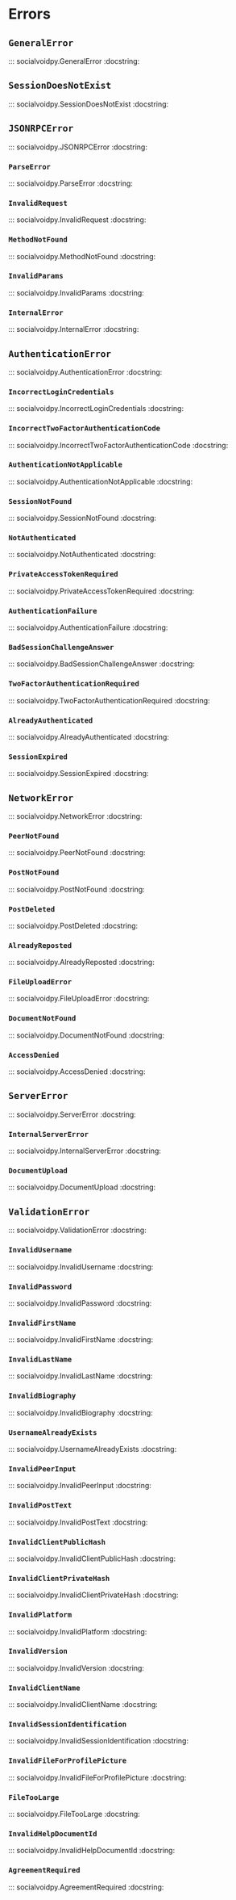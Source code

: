 # Errors

## `GeneralError`

::: socialvoidpy.GeneralError
    :docstring:

## `SessionDoesNotExist`

::: socialvoidpy.SessionDoesNotExist
    :docstring:

## `JSONRPCError`

::: socialvoidpy.JSONRPCError
    :docstring:

### `ParseError`

::: socialvoidpy.ParseError
    :docstring:

### `InvalidRequest`

::: socialvoidpy.InvalidRequest
    :docstring:

### `MethodNotFound`

::: socialvoidpy.MethodNotFound
    :docstring:

### `InvalidParams`

::: socialvoidpy.InvalidParams
    :docstring:

### `InternalError`

::: socialvoidpy.InternalError
    :docstring:

## `AuthenticationError`

::: socialvoidpy.AuthenticationError
    :docstring:

### `IncorrectLoginCredentials`

::: socialvoidpy.IncorrectLoginCredentials
    :docstring:

### `IncorrectTwoFactorAuthenticationCode`

::: socialvoidpy.IncorrectTwoFactorAuthenticationCode
    :docstring:

### `AuthenticationNotApplicable`

::: socialvoidpy.AuthenticationNotApplicable
    :docstring:

### `SessionNotFound`

::: socialvoidpy.SessionNotFound
    :docstring:

### `NotAuthenticated`

::: socialvoidpy.NotAuthenticated
    :docstring:

### `PrivateAccessTokenRequired`

::: socialvoidpy.PrivateAccessTokenRequired
    :docstring:

### `AuthenticationFailure`

::: socialvoidpy.AuthenticationFailure
    :docstring:

### `BadSessionChallengeAnswer`

::: socialvoidpy.BadSessionChallengeAnswer
    :docstring:

### `TwoFactorAuthenticationRequired`

::: socialvoidpy.TwoFactorAuthenticationRequired
    :docstring:

### `AlreadyAuthenticated`

::: socialvoidpy.AlreadyAuthenticated
    :docstring:

### `SessionExpired`

::: socialvoidpy.SessionExpired
    :docstring:

## `NetworkError`

::: socialvoidpy.NetworkError
    :docstring:

### `PeerNotFound`

::: socialvoidpy.PeerNotFound
    :docstring:

### `PostNotFound`

::: socialvoidpy.PostNotFound
    :docstring:

### `PostDeleted`

::: socialvoidpy.PostDeleted
    :docstring:

### `AlreadyReposted`

::: socialvoidpy.AlreadyReposted
    :docstring:

### `FileUploadError`

::: socialvoidpy.FileUploadError
    :docstring:

### `DocumentNotFound`

::: socialvoidpy.DocumentNotFound
    :docstring:

### `AccessDenied`

::: socialvoidpy.AccessDenied
    :docstring:

## `ServerError`

::: socialvoidpy.ServerError
    :docstring:

### `InternalServerError`

::: socialvoidpy.InternalServerError
    :docstring:

### `DocumentUpload`

::: socialvoidpy.DocumentUpload
    :docstring:

## `ValidationError`

::: socialvoidpy.ValidationError
    :docstring:

### `InvalidUsername`

::: socialvoidpy.InvalidUsername
    :docstring:

### `InvalidPassword`

::: socialvoidpy.InvalidPassword
    :docstring:

### `InvalidFirstName`

::: socialvoidpy.InvalidFirstName
    :docstring:

### `InvalidLastName`

::: socialvoidpy.InvalidLastName
    :docstring:

### `InvalidBiography`

::: socialvoidpy.InvalidBiography
    :docstring:

### `UsernameAlreadyExists`

::: socialvoidpy.UsernameAlreadyExists
    :docstring:

### `InvalidPeerInput`

::: socialvoidpy.InvalidPeerInput
    :docstring:

### `InvalidPostText`

::: socialvoidpy.InvalidPostText
    :docstring:

### `InvalidClientPublicHash`

::: socialvoidpy.InvalidClientPublicHash
    :docstring:

### `InvalidClientPrivateHash`

::: socialvoidpy.InvalidClientPrivateHash
    :docstring:

### `InvalidPlatform`

::: socialvoidpy.InvalidPlatform
    :docstring:

### `InvalidVersion`

::: socialvoidpy.InvalidVersion
    :docstring:

### `InvalidClientName`

::: socialvoidpy.InvalidClientName
    :docstring:

### `InvalidSessionIdentification`

::: socialvoidpy.InvalidSessionIdentification
    :docstring:

### `InvalidFileForProfilePicture`

::: socialvoidpy.InvalidFileForProfilePicture
    :docstring:

### `FileTooLarge`

::: socialvoidpy.FileTooLarge
    :docstring:

### `InvalidHelpDocumentId`

::: socialvoidpy.InvalidHelpDocumentId
    :docstring:

### `AgreementRequired`

::: socialvoidpy.AgreementRequired
    :docstring:
